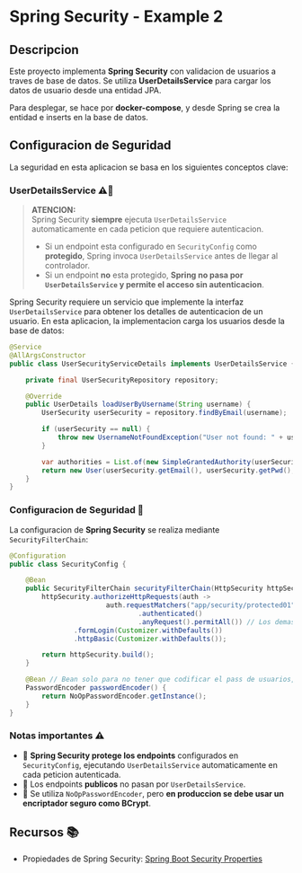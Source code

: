 # Spring Security - Example 2

## Descripcion

Este proyecto implementa **Spring Security** con validacion de usuarios a traves de base de datos. Se utiliza **UserDetailsService** para cargar los datos de usuario desde una entidad JPA.

Para desplegar, se hace por **docker-compose**, y desde Spring se crea la entidad e inserts en la base de datos.

## Configuracion de Seguridad

La seguridad en esta aplicacion se basa en los siguientes conceptos clave:

### **UserDetailsService** ⚠️🔐  

> **ATENCION:**  
> Spring Security **siempre** ejecuta `UserDetailsService` automaticamente en cada peticion que requiere autenticacion.  
> - Si un endpoint esta configurado en `SecurityConfig` como **protegido**, Spring invoca `UserDetailsService` antes de llegar al controlador.  
> - Si un endpoint **no** esta protegido, **Spring no pasa por `UserDetailsService` y permite el acceso sin autenticacion**.

Spring Security requiere un servicio que implemente la interfaz `UserDetailsService` para obtener los detalles de autenticacion de un usuario. En esta aplicacion, la implementacion carga los usuarios desde la base de datos:

```java
@Service
@AllArgsConstructor
public class UserSecurityServiceDetails implements UserDetailsService {

    private final UserSecurityRepository repository;

    @Override
    public UserDetails loadUserByUsername(String username) {
        UserSecurity userSecurity = repository.findByEmail(username);

        if (userSecurity == null) {
            throw new UsernameNotFoundException("User not found: " + username);
        }

        var authorities = List.of(new SimpleGrantedAuthority(userSecurity.getRol()));
        return new User(userSecurity.getEmail(), userSecurity.getPwd(), authorities);
    }
}
```

### **Configuracion de Seguridad** 🔐  

La configuracion de **Spring Security** se realiza mediante `SecurityFilterChain`:

```java
@Configuration
public class SecurityConfig {

    @Bean
    public SecurityFilterChain securityFilterChain(HttpSecurity httpSecurity) throws Exception {
        httpSecurity.authorizeHttpRequests(auth ->
                        auth.requestMatchers("app/security/protected01", "app/security/protected02")
                                .authenticated()
                                .anyRequest().permitAll()) // Los demas endpoints son publicos
                .formLogin(Customizer.withDefaults())
                .httpBasic(Customizer.withDefaults());

        return httpSecurity.build();
    }

    @Bean // Bean solo para no tener que codificar el pass de usuarios, es deprecated, solo para local
    PasswordEncoder passwordEncoder() {
        return NoOpPasswordEncoder.getInstance();
    }
}
```

### **Notas importantes** ⚠️

- 🔹 **Spring Security protege los endpoints** configurados en `SecurityConfig`, ejecutando `UserDetailsService` automaticamente en cada peticion autenticada.  
- 🔹 Los endpoints **publicos** no pasan por `UserDetailsService`.  
- 🔹 Se utiliza `NoOpPasswordEncoder`, pero **en produccion se debe usar un encriptador seguro como BCrypt**.  

## Recursos 📚  

- Propiedades de Spring Security: [Spring Boot Security Properties](https://docs.spring.io/spring-boot/appendix/application-properties/#appendix.application-properties.security)  

